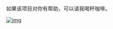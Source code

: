 如果该项目对你有帮助，可以请我喝杯咖啡。

[![img](https://camo.githubusercontent.com/4ae7c920328b1f61428207c4ecfda1328101dc92192722bcf723084116d0e253/68747470733a2f2f63646e2e6a7364656c6976722e6e65742f67682f64636c65662f43444e2f72656e70792f536e6970617374655f323032322d30352d30315f32322d33322d35362e706e67)](https://camo.githubusercontent.com/4ae7c920328b1f61428207c4ecfda1328101dc92192722bcf723084116d0e253/68747470733a2f2f63646e2e6a7364656c6976722e6e65742f67682f64636c65662f43444e2f72656e70792f536e6970617374655f323032322d30352d30315f32322d33322d35362e706e67)